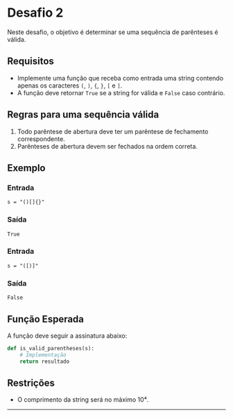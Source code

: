 # Desafio 2

Neste desafio, o objetivo é determinar se uma sequência de parênteses é válida.

## Requisitos
- Implemente uma função que receba como entrada uma string contendo apenas os caracteres `(`, `)`, `{`, `}`, `[` e `]`.
- A função deve retornar `True` se a string for válida e `False` caso contrário.

## Regras para uma sequência válida
1. Todo parêntese de abertura deve ter um parêntese de fechamento correspondente.
2. Parênteses de abertura devem ser fechados na ordem correta.

## Exemplo

### Entrada
```plaintext
s = "()[]{}"
```

### Saída
```plaintext
True
```

### Entrada
```plaintext
s = "([)]"
```

### Saída
```plaintext
False
```

## Função Esperada
A função deve seguir a assinatura abaixo:
```python
def is_valid_parentheses(s):
    # Implementação
    return resultado
```

## Restrições
- O comprimento da string será no máximo 10⁴.

---
